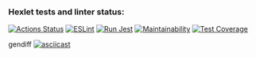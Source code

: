 ### Hexlet tests and linter status:
[![Actions Status](https://github.com/KalinOks/frontend-project-46/workflows/hexlet-check/badge.svg)](https://github.com/KalinOks/frontend-project-46/actions)
[![ESLint](https://github.com/KalinOks/frontend-project-46/actions/workflows/eslint.yml/badge.svg)](https://github.com/KalinOks/frontend-project-46/actions/workflows/eslint.yml)
[![Run Jest](https://github.com/KalinOks/frontend-project-46/actions/workflows/jest.yml/badge.svg)](https://github.com/KalinOks/frontend-project-46/actions/workflows/jest.yml)
[![Maintainability](https://api.codeclimate.com/v1/badges/be11e4375be61b842643/maintainability)](https://codeclimate.com/github/KalinOks/frontend-project-46/maintainability)
[![Test Coverage](https://api.codeclimate.com/v1/badges/be11e4375be61b842643/test_coverage)](https://codeclimate.com/github/KalinOks/frontend-project-46/test_coverage)

gendiff
[![asciicast](https://asciinema.org/a/YqGJ2rtXLqKfvHuAzztzAcFeE.svg)](https://asciinema.org/a/YqGJ2rtXLqKfvHuAzztzAcFeE)
